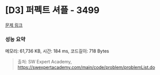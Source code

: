# [D3] 퍼펙트 셔플 - 3499 

[문제 링크](https://swexpertacademy.com/main/code/problem/problemDetail.do?contestProbId=AWGsRbk6AQIDFAVW) 

### 성능 요약

메모리: 61,736 KB, 시간: 184 ms, 코드길이: 718 Bytes



> 출처: SW Expert Academy, https://swexpertacademy.com/main/code/problem/problemList.do